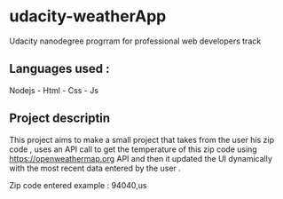# udacity-weatherApp
Udacity nanodegree progrram for professional web developers track

## Languages used :
Nodejs - Html - Css - Js

## Project descriptin
This project aims to make a small project that takes from the user his zip code , uses an API call to get the temperature of this zip code using 
https://openweathermap.org API
and then it updated the UI dynamically with the most recent data entered by the user .

Zip code entered example : 94040,us
